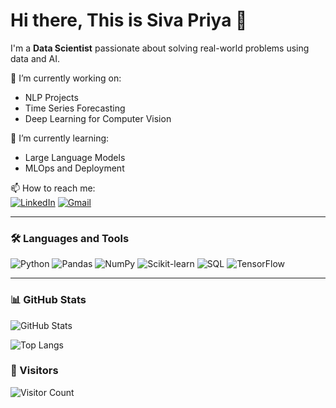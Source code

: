 # Hi there, This is Siva Priya 👋  
I'm a **Data Scientist** passionate about solving real-world problems using data and AI.

🔭 I’m currently working on:  
- NLP Projects  
- Time Series Forecasting  
- Deep Learning for Computer Vision

🌱 I’m currently learning:  
- Large Language Models  
- MLOps and Deployment

📫 How to reach me:  
[![LinkedIn](https://img.shields.io/badge/-YourLinkedIn-blue?style=flat-square&logo=Linkedin&logoColor=white)](https://www.linkedin.com/in/sivap62433/)
[![Gmail](https://img.shields.io/badge/Gmail-D14836?style=flat-square&logo=gmail&logoColor=white)](mailto:sivapriyareddy018@gmail.com)

---

### 🛠 Languages and Tools
![Python](https://img.shields.io/badge/-Python-black?style=flat-square&logo=Python)
![Pandas](https://img.shields.io/badge/Pandas-white?style=flat-square)
![NumPy](https://img.shields.io/badge/NumPy-white?style=flat-square)
![Scikit-learn](https://img.shields.io/badge/Scikit--Learn-F7931E?style=flat-square)
![SQL](https://img.shields.io/badge/SQL-4479A1?style=flat-square&logo=postgresql&logoColor=white)
![TensorFlow](https://img.shields.io/badge/-TensorFlow-white?style=flat-square&logo=tensorflow)

---

### 📊 GitHub Stats
![GitHub Stats](https://github-readme-stats.vercel.app/api?username=SivaPriya0018&show_icons=true&theme=radical)

![Top Langs](https://github-readme-stats.vercel.app/api/top-langs/?username=SivaPriya0018&layout=compact&theme=radical)


### 👀 Visitors
![Visitor Count](https://komarev.com/ghpvc/?username=SivaPriya0018&color=green)
